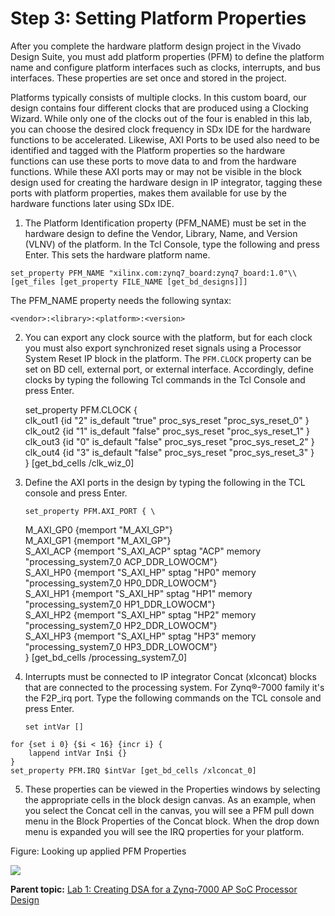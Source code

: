 # Step 3: Setting Platform Properties

After you complete the hardware platform design project in the Vivado Design
Suite, you must add platform properties (PFM) to define the platform name and
configure platform interfaces such as clocks, interrupts, and bus interfaces.
These properties are set once and stored in the project.

Platforms typically consists of multiple clocks. In this custom board, our
design contains four different clocks that are produced using a Clocking
Wizard. While only one of the clocks out of the four is enabled in this lab,
you can choose the desired clock frequency in SDx IDE for the hardware
functions to be accelerated. Likewise, AXI Ports to be used also need to be
identified and tagged with the Platform properties so the hardware functions
can use these ports to move data to and from the hardware functions. While
these AXI ports may or may not be visible in the block design used for
creating the hardware design in IP integrator, tagging these ports with
platform properties, makes them available for use by the hardware functions
later using SDx IDE.

  1. The Platform Identification property (PFM_NAME) must be set in the hardware design to define the Vendor, Library, Name, and Version (VLNV) of the platform. In the Tcl Console, type the following and press Enter. This sets the hardware platform name.

`set_property PFM_NAME "xilinx.com:zynq7_board:zynq7_board:1.0"\\[get_files
[get_property FILE_NAME [get_bd_designs]]]`

The PFM_NAME property needs the following syntax:

`<vendor>:<library>:<platform>:<version>`

  2. You can export any clock source with the platform, but for each clock you must also export synchronized reset signals using a Processor System Reset IP block in the platform. The `PFM.CLOCK` property can be set on BD cell, external port, or external interface. Accordingly, define clocks by typing the following Tcl commands in the Tcl Console and press Enter.
    
        set_property PFM.CLOCK { \
    	clk_out1 {id "2" is_default "true" proc_sys_reset "proc_sys_reset_0" } \
    	clk_out2 {id "1" is_default "false" proc_sys_reset "proc_sys_reset_1" } \
    	clk_out3 {id "0" is_default "false" proc_sys_reset "proc_sys_reset_2" } \
    	clk_out4 {id "3" is_default "false" proc_sys_reset "proc_sys_reset_3" } \
    	} [get_bd_cells /clk_wiz_0]
    

  3. Define the AXI ports in the design by typing the following in the TCL console and press Enter.
    
         set_property PFM.AXI_PORT { \
    	M_AXI_GP0 {memport "M_AXI_GP"} \
    	M_AXI_GP1 {memport "M_AXI_GP"} \
    	S_AXI_ACP {memport "S_AXI_ACP" sptag "ACP" memory "processing_system7_0 ACP_DDR_LOWOCM"} \
    	S_AXI_HP0 {memport "S_AXI_HP" sptag "HP0" memory "processing_system7_0 HP0_DDR_LOWOCM"} \
    	S_AXI_HP1 {memport "S_AXI_HP" sptag "HP1" memory "processing_system7_0 HP1_DDR_LOWOCM"} \
    	S_AXI_HP2 {memport "S_AXI_HP" sptag "HP2" memory "processing_system7_0 HP2_DDR_LOWOCM"} \
    	S_AXI_HP3 {memport "S_AXI_HP" sptag "HP3" memory "processing_system7_0 HP3_DDR_LOWOCM"} \
    	} [get_bd_cells /processing_system7_0]
    

  4. Interrupts must be connected to IP integrator Concat (xlconcat) blocks that are connected to the processing system. For Zynq®-7000 family it's the F2P_irq port. Type the following commands on the TCL console and press Enter.
    
         set intVar []
    for {set i 0} {$i < 16} {incr i} {
    	lappend intVar In$i {}
    }
    set_property PFM.IRQ $intVar [get_bd_cells /xlconcat_0]
    

  5. These properties can be viewed in the Properties windows by selecting the appropriate cells in the block design canvas. As an example, when you select the Concat cell in the canvas, you will see a PFM pull down menu in the Block Properties of the Concat block. When the drop down menu is expanded you will see the IRQ properties for your platform.

Figure: Looking up applied PFM Properties

![](egh1517376007023.image)

**Parent topic:** [Lab 1: Creating DSA for a Zynq-7000 AP SoC Processor Design](kdp1517356691922.html)

